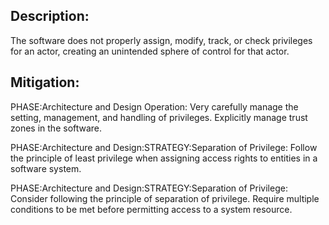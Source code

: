 ## Description:

The software does not properly assign, modify, track, or check privileges for an actor, creating an unintended sphere of control for that actor.



## Mitigation:


PHASE:Architecture and Design Operation:
Very carefully manage the setting, management, and handling of privileges. Explicitly manage trust zones in the software.

PHASE:Architecture and Design:STRATEGY:Separation of Privilege:
Follow the principle of least privilege when assigning access rights to entities in a software system.

PHASE:Architecture and Design:STRATEGY:Separation of Privilege:
Consider following the principle of separation of privilege. Require multiple conditions to be met before permitting access to a system resource.

